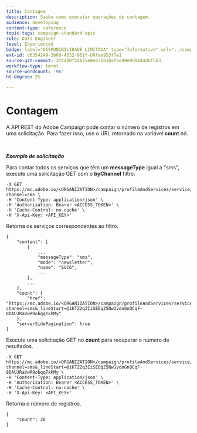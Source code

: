 ```yaml
---
title: Contagem
description: Saiba como executar operações de contagem.
audience: developing
content-type: reference
topic-tags: campaign-standard-apis
role: Data Engineer
level: Experienced
badge: label="DISPONIBILIDADE LIMITADA" type="Informative" url="../campaign-standard-migration-home.md" tooltip="Restrito a usuários migrados do Campaign Standard"
exl-id: d6354249-3b0d-4532-951f-b0fae953f7e1
source-git-commit: 3f4400f24b75e8e435610afbe49e9d9444dbf563
workflow-type: tm+mt
source-wordcount: '96'
ht-degree: 2%

---
```


# Contagem

A API REST do Adobe Campaign pode contar o número de registros em uma solicitação. Para fazer isso, use o URL retornado na variável **count** nó.

<br/>

***Exemplo de solicitação***

Para contar todos os serviços que têm um **messageType** igual a &quot;sms&quot;, execute uma solicitação GET com o **byChannel** filtro.

```
-X GET https://mc.adobe.io/<ORGANIZATION>/campaign/profileAndServices/service/byChannel?channel=sms \
-H 'Content-Type: application/json' \
-H 'Authorization: Bearer <ACCESS_TOKEN>' \
-H 'Cache-Control: no-cache' \
-H 'X-Api-Key: <API_KEY>'
```

Retorna os serviços correspondentes ao filtro.

```
{
    "content": [
        {
            ...
            "messageType": "sms",
            "mode": "newsletter",
            "name": "SVC6",
            ...
        },
        ...
    ],
    "count": {
        "href": "https://mc.adobe.io/<ORGANIZATION>/campaign/profileAndServices/service/byChannel/_count?channel=sms&_lineStart=@iKTZ2q3IiSEDqZ5Nw1vdoGnQCqF-8DAUJRaVwR9obqqTxhMy"
    },
    "serverSidePagination": true
}
```

Execute uma solicitação GET no **count** para recuperar o número de resultados.

```
-X GET https://mc.adobe.io/<ORGANIZATION>/campaign/profileAndServices/service/byChannel/_count?channel=sms&_lineStart=@iKTZ2q3IiSEDqZ5Nw1vdoGnQCqF-8DAUJRaVwR9obqqTxhMy \
-H 'Content-Type: application/json' \
-H 'Authorization: Bearer <ACCESS_TOKEN>' \
-H 'Cache-Control: no-cache' \
-H 'X-Api-Key: <API_KEY>'
```

Retorna o número de registros.

```
{
    "count": 26
}
```
